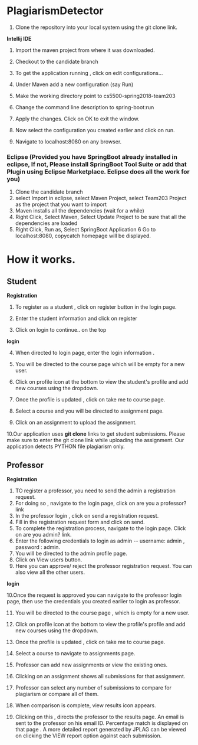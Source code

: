 # PlagiarismDetector

1. Clone the repository into your local system using the git clone link. 

**Intellij IDE**

1. Import the maven project from where it was downloaded. 

2. Checkout to the candidate branch

3. To get the application running , click on edit configurations...

4. Under Maven add a new configuration (say Run) 

5. Make the working directory point to cs5500-spring2018-team203

6. Change the command line description to  spring-boot:run

7. Apply the changes. Click on OK to exit the window. 

8. Now select the configuration you created earlier and click on run. 

9. Navigate to localhost:8080 on any browser. 

### Eclipse (Provided you have SpringBoot already installed in eclipse, If not, Please install SpringBoot Tool Suite or add that Plugin using Eclipse Marketplace. Eclipse does all the work for you)
1. Clone the candidate branch 
2. select Import in eclipse, select Maven Project, select Team203 Project as the project that you want to import 
3. Maven installs all the dependencies (wait for a while)
4. Right Click, Select Maven, Select Update Project to be sure that all the dependencies are loaded 
5. Right Click, Run as, Select SpringBoot Application
6  Go to localhost:8080, copycatch homepage will be displayed. 






# How it works. 

 ## Student 

**Registration**
1. To register as a student , click on register button in the login page.

2. Enter the student information and click on register 

3. Click on login to continue.. on the top 

**login** 

4. When directed to login page, enter the login information . 

5. You will be directed to the course page which will be empty for a new user.

6. Click on profile icon at the bottom to view the student's profile and add new courses using the dropdown. 

7. Once the profile is updated , click on take me to course page.

8. Select a course and you will be directed to assignment page.
 
9. Click on an assignment to upload the assignment.

10.Our application uses **git clone** links to get student submissions. Please make sure to enter the git clone link while uploading the assignment. Our application detects PYTHON file plagiarism only. 

 ## Professor

**Registration**

1. TO register a professor, you need to send the admin a registration request.
2. For doing so , navigate to the login page, click on are you a professor? link 
3. In the professor login , click on send a registration request. 
4. Fill in the registration request form and click on send. 
5. To complete the registration process, navigate to the login page. Click on are you admin? link.
6. Enter the following credentials to login as admin -- username: admin , password : admin. 
7. You will be directed to the admin profile page. 
8. Click on View users button.
9. Here you can approve/ reject the professor registration request. You can also view all the other users.

**login**

10.Once the request is approved you can navigate to the professor login page, then use the credentials you created earlier to login as professor.

11. You will be directed to the course page , which is empty for a new user.

12. Click on profile icon at the bottom to view the profile's profile and add new courses using the dropdown. 
13. Once the profile is updated , click on take me to course page.

14. Select a course to navigate to assignments page.

15. Professor can add new assignments or view the existing ones.

16. Clicking on an assignment  shows all submissions for that assignment.

17. Professor can select any number of submissions to compare for plagiarism or compare all of them.

18. When comparison is complete, view results icon appears. 

19. Clicking on this , directs the professor to the results page. An email is sent to the professor on his email ID. Percentage match is displayed on that page . A more detailed report generated by JPLAG can be viewed on clicking the VIEW report option against each submission.




